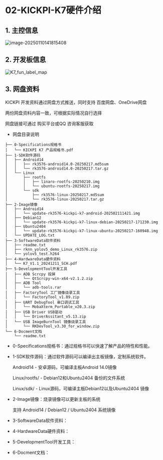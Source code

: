 # 02-KICKPI-K7硬件介绍



## 1. 主控信息

![image-20250110141815408](http://tanzhtanzh.oss-cn-shenzhen.aliyuncs.com/img/image-20250110141815408.png)



## 2. 开发板信息

![K7_fun_label_map](D:\Desktop\K7\K7_fun_label_map.jpg)



## 3. 网盘资料

KICKPI 开发资料通过网盘方式推送，同时支持 百度网盘、OneDrive网盘

两份网盘资料内容一致，可根据实际情况自行选择

网盘链接可通过 购买平台或QQ 咨询客服获取



* 网盘目录说明

```
├── 0-Specifications规格书
│   └── KICKPI K7 产品规格书.pdf
├── 1-SDK软件源码
│   ├── Android14
│   │   ├── rk3576-android14.0-20250217.md5sum
│   │   └── rk3576-android14.0-20250217.tar.gz
│   └── Linux
│       ├── rootfs
│       │   ├── linaro-rootfs-20250210.img
│       │   └── ubuntu-rootfs-20250217.img
│       └── sdk
│           ├── rk3576-linux-20250217.md5sum
│           └── rk3576-linux-20250217.tar.gz
├── 2-Image镜像
│   ├── Android14
│   │   └── update-rk3576-kickpi-k7-android-202502111421.img
│   ├── Debian12
│   │   └── update-rk3576-kickpi-k7-linux-debian-20250217-171230.img
│   ├── Ubuntu2404
│   │   └── update-rk3576-kickpi-k7-linux-ubuntu-20250217-160948.img
│   └── UPDATE_LOG.txt
├── 3-SoftwareData软件资料
│   ├── readme.txt
│   ├── rknn_yolov5_demo_Linux_rk3576.zip
│   └── yolov5_test.h264
├── 4-HardwareData硬件资料
│   └── K7_V1.1_20241211_SCH.pdf
├── 5-DevelopmentTool开发工具
│   ├── ADB Scrcpy 投屏
│   │   └── QtScrcpy-win-x64-v2.1.2.zip
│   ├── ADB Tool
│   │   └── adb-tools.rar
│   ├── FactoryTool 工厂镜像烧录工具
│   │   └── FactoryTool_v1.89.zip
│   ├── UART DebugTool 串口调试工具
│   │   └── MobaXterm_Portable_v20.3.zip
│   ├── USB Driver USB驱动
│   │   └── DriverAssitant_v5.13.zip
│   └── USB ImageBurnTool 镜像烧录工具
│       └── RKDevTool_v3.30_for_window.zip
└── 6-Docment文档
    └── readme.txt
```

* 0-Specifications规格书：通过规格书可以快速了解产品的特性和性能。

* 1-SDK软件源码：通过软件源码可以编译出主板镜像，定制系统软件。

  Android14 - 安卓源码，可编译主板Android 14.0镜像

  Linux/rootfs/ - Debian12和Ubuntu2404 备份的文件系统

  Linux/sdk/ - Linux源码，可编译主板Debian12以及Ubuntu2404 镜像

* 2-Image镜像：烧录镜像可以更新主板的系统

  支持 Android14 / Debian12 / Ubuntu2404 系统镜像

* 3-SoftwareData软件资料：  

* 4-HardwareData硬件资料：

* 5-DevelopmentTool开发工具：  

* 6-Docment文档：

